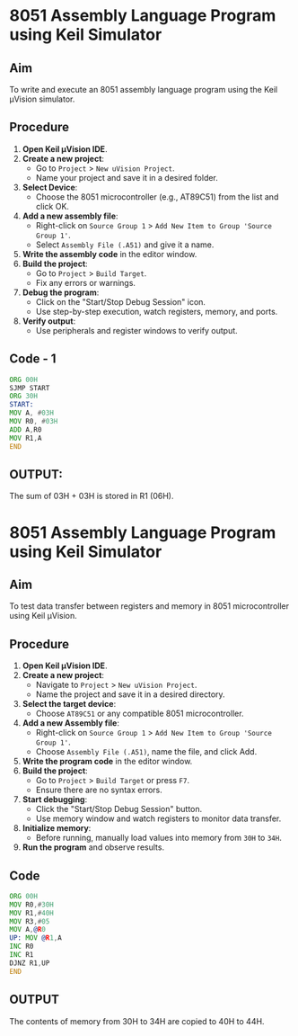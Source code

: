 # 8051 Assembly Language Program using Keil Simulator

## Aim
To write and execute an 8051 assembly language program using the Keil µVision simulator.

## Procedure

1. **Open Keil µVision IDE**.
2. **Create a new project**:
   - Go to `Project` > `New uVision Project`.
   - Name your project and save it in a desired folder.
3. **Select Device**:
   - Choose the 8051 microcontroller (e.g., AT89C51) from the list and click OK.
4. **Add a new assembly file**:
   - Right-click on `Source Group 1` > `Add New Item to Group 'Source Group 1'`.
   - Select `Assembly File (.A51)` and give it a name.
5. **Write the assembly code** in the editor window.
6. **Build the project**:
   - Go to `Project` > `Build Target`.
   - Fix any errors or warnings.
7. **Debug the program**:
   - Click on the "Start/Stop Debug Session" icon.
   - Use step-by-step execution, watch registers, memory, and ports.
8. **Verify output**:
   - Use peripherals and register windows to verify output.

## Code - 1
```asm
ORG 00H
SJMP START
ORG 30H
START:
MOV A, #03H
MOV R0, #03H
ADD A,R0
MOV R1,A
END
```

## OUTPUT:

The sum of 03H + 03H is stored in R1 (06H).


# 8051 Assembly Language Program using Keil Simulator

## Aim
To test data transfer between registers and memory in 8051 microcontroller using Keil µVision.

## Procedure

1. **Open Keil µVision IDE**.
2. **Create a new project**:
   - Navigate to `Project` > `New uVision Project`.
   - Name the project and save it in a desired directory.
3. **Select the target device**:
   - Choose `AT89C51` or any compatible 8051 microcontroller.
4. **Add a new Assembly file**:
   - Right-click on `Source Group 1` > `Add New Item to Group 'Source Group 1'`.
   - Choose `Assembly File (.A51)`, name the file, and click Add.
5. **Write the program code** in the editor window.
6. **Build the project**:
   - Go to `Project` > `Build Target` or press `F7`.
   - Ensure there are no syntax errors.
7. **Start debugging**:
   - Click the "Start/Stop Debug Session" button.
   - Use memory window and watch registers to monitor data transfer.
8. **Initialize memory**:
   - Before running, manually load values into memory from `30H` to `34H`.
9. **Run the program** and observe results.

## Code
```asm
ORG 00H
MOV R0,#30H
MOV R1,#40H
MOV R3,#05
MOV A,@R0
UP: MOV @R1,A
INC R0
INC R1
DJNZ R1,UP
END
```

## OUTPUT

The contents of memory from 30H to 34H are copied to 40H to 44H.
